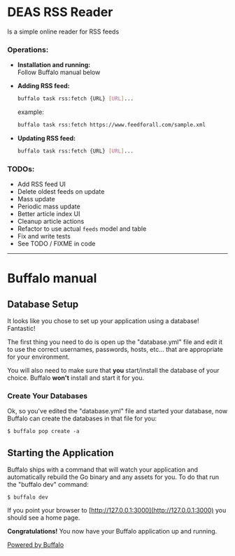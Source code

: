# DEAS RSS Reader

Is a simple online reader for RSS feeds

### Operations:

- **Installation and running:**    
  Follow Buffalo manual below

- **Adding RSS feed:**   
  ```bash
  buffalo task rss:fetch {URL} [URL]...
  ```
  example:   
  ```bash
  buffalo task rss:fetch https://www.feedforall.com/sample.xml
  ```

- **Updating RSS feed:**
  ```bash
  buffalo task rss:fetch {URL} [URL]...
  ```
  
### TODOs:

- Add RSS feed UI
- Delete oldest feeds on update
- Mass update
- Periodic mass update
- Better article index UI
- Cleanup article actions
- Refactor to use actual `feeds` model and table
- Fix and write tests
- See TODO / FIXME in code

---

# Buffalo manual

## Database Setup

It looks like you chose to set up your application using a database! Fantastic!

The first thing you need to do is open up the "database.yml" file and edit it to use the correct usernames, passwords, hosts, etc... that are appropriate for your environment.

You will also need to make sure that **you** start/install the database of your choice. Buffalo **won't** install and start it for you.

### Create Your Databases

Ok, so you've edited the "database.yml" file and started your database, now Buffalo can create the databases in that file for you:

	$ buffalo pop create -a

## Starting the Application

Buffalo ships with a command that will watch your application and automatically rebuild the Go binary and any assets for you. To do that run the "buffalo dev" command:

	$ buffalo dev

If you point your browser to [http://127.0.0.1:3000](http://127.0.0.1:3000) you should see a home page.

**Congratulations!** You now have your Buffalo application up and running.

[Powered by Buffalo](http://gobuffalo.io)

